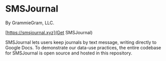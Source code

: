 # SMSJournal
By GrammieGram, LLC.

[https://smsjournal.xyz](Get SMSJournal)

SMSJournal lets users keep journals by text message, writing directly to Google Docs. To demonstrate our data-use practices, the entire codebase for SMSJournal is open source and hosted in this repository.
